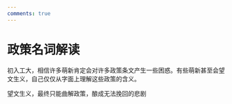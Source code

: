 ```yaml
---
comments: true
---
```


# **政策名词解读**

初入工大，相信许多萌新肯定会对许多政策条文产生一些困惑。有些萌新甚至会望文生义，自己仅仅从字面上理解这些政策的含义。

望文生义，最终只能曲解政策，酿成无法挽回的悲剧